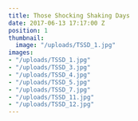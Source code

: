 ```yaml
---
title: Those Shocking Shaking Days
date: 2017-06-13 17:17:00 Z
position: 1
thumbnail:
  image: "/uploads/TSSD_1.jpg"
images:
- "/uploads/TSSD_1.jpg"
- "/uploads/TSSD_3.jpg"
- "/uploads/TSSD_4.jpg"
- "/uploads/TSSD_5.jpg"
- "/uploads/TSSD_7.jpg"
- "/uploads/TSSD_11.jpg"
- "/uploads/TSSD_12.jpg"
---
```


